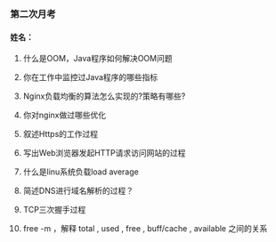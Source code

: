 ### 第二次月考



#### 姓名：



1.  什么是OOM，Java程序如何解决OOM问题





2. 你在工作中监控过Java程序的哪些指标





3. Nginx负载均衡的算法怎么实现的?策略有哪些?





4. 你对nginx做过哪些优化





5. 叙述Https的工作过程





6. 写出Web浏览器发起HTTP请求访问网站的过程





7.  什么是linu系统负载load average





8. 简述DNS进行域名解析的过程？





9. TCP三次握手过程





10. free -m ，解释 total , used , free , buff/cache , available 之间的关系